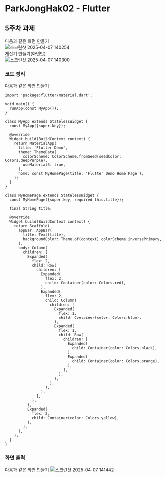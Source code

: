 # ParkJongHak02 - Flutter


## 5주차 과제
다음과 같은 화면 만들기
<br/>
![스크린샷 2025-04-07 140254](https://github.com/user-attachments/assets/4d6a86a9-9b7a-4954-84ee-f316228b8e0c)
<br/>
계산기 만들기(화면만)
<br/>
![스크린샷 2025-04-07 140300](https://github.com/user-attachments/assets/e6ac4ab1-3c74-4b96-b9e6-cbc31456b9f8)

### 코드 정리
다음과 같은 화면 만들기
```
import 'package:flutter/material.dart';

void main() {
  runApp(const MyApp());
}

class MyApp extends StatelessWidget {
  const MyApp({super.key});

  @override
  Widget build(BuildContext context) {
    return MaterialApp(
      title: 'Flutter Demo',
      theme: ThemeData(
        colorScheme: ColorScheme.fromSeed(seedColor: Colors.deepPurple),
        useMaterial3: true,
      ),
      home: const MyHomePage(title: 'Flutter Demo Home Page'),
    );
  }
}

class MyHomePage extends StatelessWidget {
  const MyHomePage({super.key, required this.title});

  final String title;

  @override
  Widget build(BuildContext context) {
    return Scaffold(
      appBar: AppBar(
        title: Text(title),
        backgroundColor: Theme.of(context).colorScheme.inversePrimary,
      ),
      body: Column(
        children: [
          Expanded(
            flex: 2,
            child: Row(
              children: [
                Expanded(
                  flex: 2,
                  child: Container(color: Colors.red),
                ),
                Expanded(
                  flex: 2,
                  child: Column(
                    children: [
                      Expanded(
                        flex: 1,
                        child: Container(color: Colors.blue),
                      ),
                      Expanded(
                        flex: 1,
                        child: Row(
                          children: [
                            Expanded(
                              child: Container(color: Colors.black),
                            ),
                            Expanded(
                              child: Container(color: Colors.orange),
                            ),
                          ],
                        ),
                      ),
                    ],
                  ),
                ),
              ],
            ),
          ),
          Expanded(
            flex: 2,
            child: Container(color: Colors.yellow),
          ),
        ],
      ),
    );
  }
}

```
### 화면 출력
다음과 같은 화면 만들기
![스크린샷 2025-04-07 141442](https://github.com/user-attachments/assets/d5be42fa-527b-434c-996a-23e4fd4af826)
